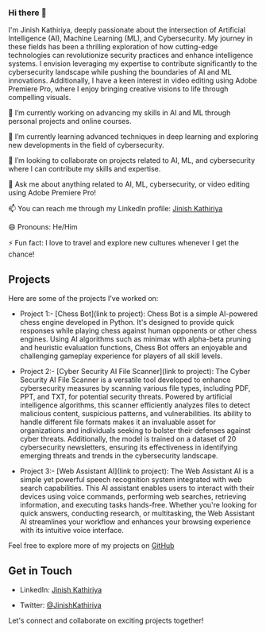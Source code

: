 ### Hi there 👋

I'm Jinish Kathiriya, deeply passionate about the intersection of Artificial Intelligence (AI), Machine Learning (ML), and Cybersecurity. My journey in these fields has been a thrilling exploration of how cutting-edge technologies can revolutionize security practices and enhance intelligence systems. I envision leveraging my expertise to contribute significantly to the cybersecurity landscape while pushing the boundaries of AI and ML innovations. Additionally, I have a keen interest in video editing using Adobe Premiere Pro, where I enjoy bringing creative visions to life through compelling visuals.

🔭 I’m currently working on advancing my skills in AI and ML through personal projects and online courses.

🌱 I’m currently learning advanced techniques in deep learning and exploring new developments in the field of cybersecurity.

👯 I’m looking to collaborate on projects related to AI, ML, and cybersecurity where I can contribute my skills and expertise.

💬 Ask me about anything related to AI, ML, cybersecurity, or video editing using Adobe Premiere Pro!

📫 You can reach me through my LinkedIn profile: [Jinish Kathiriya](https://www.linkedin.com/in/jinish-kathiriya-b75ba124a?utm_source=share&utm_campaign=share_via&utm_content=profile&utm_medium=android_app)

😄 Pronouns: He/Him

⚡ Fun fact: I love to travel and explore new cultures whenever I get the chance!

## Projects

Here are some of the projects I've worked on:

- Project 1:- [Chess Bot](link to project): Chess Bot is a simple AI-powered chess engine developed in Python. It's designed to provide quick responses while playing chess against human opponents or other chess engines. Using AI algorithms such as minimax with alpha-beta pruning and heuristic evaluation functions, Chess Bot offers an enjoyable and challenging gameplay experience for players of all skill levels.

- Project 2:- [Cyber Security AI File Scanner](link to project): The Cyber Security AI File Scanner is a versatile tool developed to enhance cybersecurity measures by scanning various file types, including PDF, PPT, and TXT, for potential security threats. Powered by artificial intelligence algorithms, this scanner efficiently analyzes files to detect malicious content, suspicious patterns, and vulnerabilities. Its ability to handle different file formats makes it an invaluable asset for organizations and individuals seeking to bolster their defenses against cyber threats. Additionally, the model is trained on a dataset of 20 cybersecurity newsletters, ensuring its effectiveness in identifying emerging threats and trends in the cybersecurity landscape.

- Project 3:- [Web Assistant AI](link to project): The Web Assistant AI is a simple yet powerful speech recognition system integrated with web search capabilities. This AI assistant enables users to interact with their devices using voice commands, performing web searches, retrieving information, and executing tasks hands-free. Whether you're looking for quick answers, conducting research, or multitasking, the Web Assistant AI streamlines your workflow and enhances your browsing experience with its intuitive voice interface.


Feel free to explore more of my projects on [GitHub](https://github.com/Jinish2170)

## Get in Touch

- LinkedIn: [Jinish Kathiriya](https://www.linkedin.com/in/jinish-kathiriya-b75ba124a?utm_source=share&utm_campaign=share_via&utm_content=profile&utm_medium=android_app)
  
- Twitter: [@JinishKathiriya](https://x.com/JinishKathiriya?t=kZjYIxFxDidHI17__PF72Q&s=09)

Let's connect and collaborate on exciting projects together!

